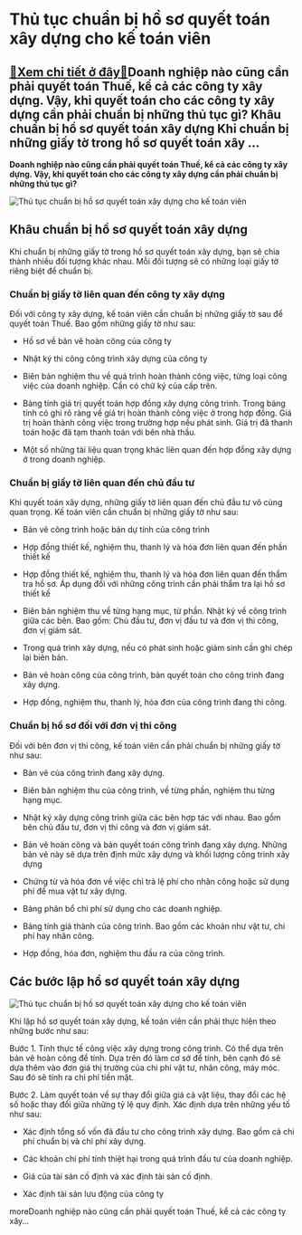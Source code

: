 Thủ tục chuẩn bị hồ sơ quyết toán xây dựng cho kế toán viên
===========================================================

[:gift:Xem chi tiết ở đây:gift:](https://hddtvn.com/thu-tuc-chuan-bi-ho-so-quyet-toan-xay-dung-cho-ke-toan-vien/)Doanh nghiệp nào cũng cần phải quyết toán Thuế, kể cả các công ty xây dựng. Vậy, khi quyết toán cho các công ty xây dựng cần phải chuẩn bị những thủ tục gì? Khâu chuẩn bị hồ sơ quyết toán xây dựng Khi chuẩn bị những giấy tờ trong hồ sơ quyết toán xây …
------------------------------------------------------------------------------------------------------------------------------------------------------------------------------------------------------------------------------------------------------------

**Doanh nghiệp nào cũng cần phải quyết toán Thuế, kể cả các công ty xây dựng. Vậy, khi quyết toán cho các công ty xây dựng cần phải chuẩn bị những thủ tục gì?**


![Thủ tục chuẩn bị hồ sơ quyết toán xây dựng cho kế toán viên](https://hddtvn.com/wp-content/uploads/2021/01/general-contracting.jpg)


Khâu chuẩn bị hồ sơ quyết toán xây dựng
---------------------------------------


Khi chuẩn bị những giấy tờ trong hồ sơ quyết toán xây dựng, bạn sẽ chia thành nhiều đối tượng khác nhau. Mỗi đối tượng sẽ có những loại giấy tờ riêng biệt để chuẩn bị.


### Chuẩn bị giấy tờ liên quan đến công ty xây dựng


Đối với công ty xây dựng, kế toán viên cần chuẩn bị những giấy tờ sau để quyết toán Thuế. Bao gồm những giấy tờ như sau:




* Hồ sơ về bản vẽ hoàn công của công ty

* Nhật ký thi công công trình xây dựng của công ty

* Biên bản nghiệm thu về quá trình hoàn thành công việc, từng loại công việc của doanh nghiệp. Cần có chữ ký của cấp trên.

* Bảng tính giá trị quyết toán hợp đồng xây dựng công trình. Trong bảng tính có ghi rõ ràng về giá trị hoàn thành công việc ở trong hợp đồng. Giá trị hoàn thành công việc trong trường hợp nếu phát sinh. Giá trị đã thanh toán hoặc đã tạm thanh toán với bên nhà thầu.

* Một số những tài liệu quan trọng khác liên quan đến hợp đồng xây dựng ở trong doanh nghiệp.



### Chuẩn bị giấy tờ liên quan đến chủ đầu tư


Khi quyết toán xây dựng, những giấy tờ liên quan đến chủ đầu tư vô cùng quan trọng. Kế toán viên cần chuẩn bị những giấy tờ như sau:




* Bản vẽ công trình hoặc bản dự tính của công trình

* Hợp đồng thiết kế, nghiệm thu, thanh lý và hóa đơn liên quan đến phần thiết kế

* Hợp đồng thiết kế, nghiệm thu, thanh lý và hóa đơn liên quan đến thẩm tra hồ sơ. Áp dụng đối với những công trình cần phải thẩm tra lại hồ sơ thiết kế

* Biên bản nghiệm thu về từng hạng mục, từ phần. Nhật ký về công trình giữa các bên. Bao gồm: Chủ đầu tư, đơn vị đầu tư và đơn vị thi công, đơn vị giám sát.

* Trong quá trình xây dựng, nếu có phát sinh hoặc giảm sinh cần ghi chép lại biên bản.

* Bản vẽ hoàn công của công trình, bản quyết toán cho công trình đang xây dựng.

* Hợp đồng, nghiệm thu, thanh lý, hóa đơn của công trình đang thi công.



### Chuẩn bị hồ sơ đối với đơn vị thi công


Đối với bên đơn vị thi công, kế toán viên cần phải chuẩn bị những giấy tờ như sau:




* Bản vẽ của công trình đang xây dựng.

* Biên bản nghiệm thu của công trình, về từng phần, nghiệm thu từng hạng mục.

* Nhật ký xây dựng công trình giữa các bên hợp tác với nhau. Bao gồm bên chủ đầu tư, đơn vị thi công và đơn vị giám sát.

* Bản vẽ hoàn công và bản quyết toán công trình đang xây dựng. Những bản vẽ này sẽ dựa trên định mức xây dựng và khối lượng công trình xây dựng

* Chứng từ và hóa đơn về việc chi trả lệ phí cho nhân công hoặc sử dụng phí để mua vật tư xây dựng.

* Bảng phân bổ chi phí sử dụng cho các doanh nghiệp.

* Bảng tính giá thành của công trình. Bao gồm các khoản như vật tư, chi phí hay nhân công.

* Hợp đồng, hóa đơn, nghiệm thu đầu ra của công trình.



Các bước lập hồ sơ quyết toán xây dựng
--------------------------------------


![Thủ tục chuẩn bị hồ sơ quyết toán xây dựng cho kế toán viên](https://hddtvn.com/wp-content/uploads/2021/01/Biggest-construction-companies-in-germany-07-scaled.jpg)


Khi lập hồ sơ quyết toán xây dựng, kế toán viên cần phải thực hiện theo những bước như sau:


Bước 1. Tính thực tế công việc xây dựng trong công trình. Có thể dựa trên bản vẽ hoàn công để tính. Dựa trên đó làm cơ sở để tính, bên cạnh đó sẽ dựa thêm vào đơn giá thị trường của chi phí vật tư, nhân công, máy móc. Sau đó sẽ tính ra chi phí tiền mặt.


Bước 2. Làm quyết toán về sự thay đổi giữa giá cả vật liệu, thay đổi các hệ số hoặc thay đổi giữa những tỷ lệ quy định. Xác định dựa trên những yếu tố như sau:




* Xác định tổng số vốn đã đầu tư cho công trình xây dựng. Bao gồm cả chi phí chuẩn bị và chi phí xây dựng.

* Các khoản chi phí tính thiệt hại trong quá trình đầu tư của doanh nghiệp.

* Giá của tài sản cố định và xác định tài sản cố định.

* Xác định tài sản lưu động của công ty



moreDoanh nghiệp nào cũng cần phải quyết toán Thuế, kể cả các công ty xây…

